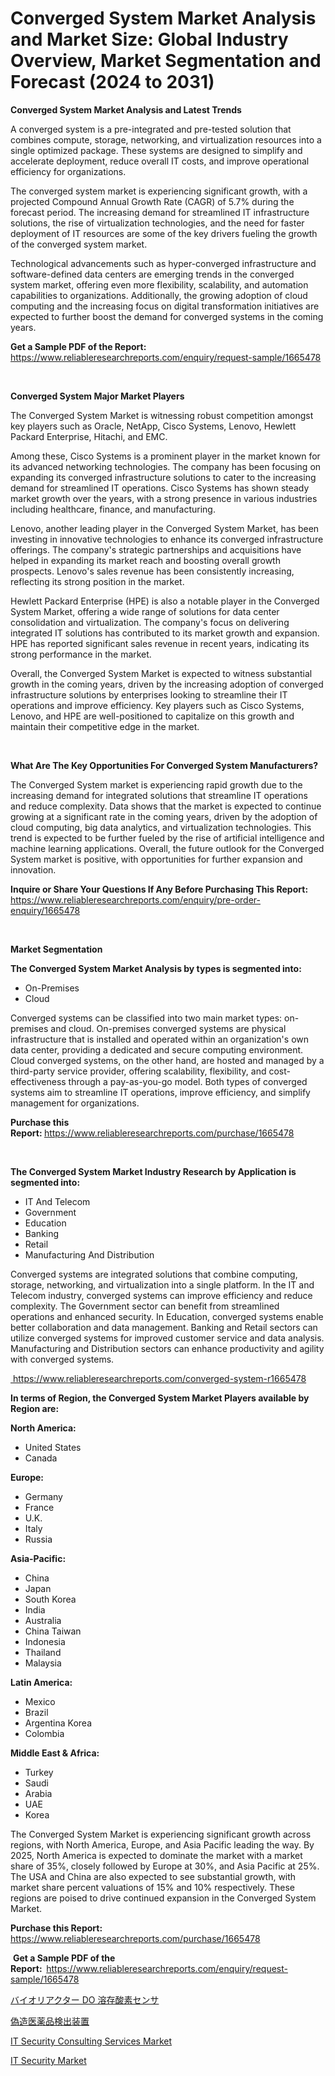 <p><h1>Converged System Market Analysis and Market Size: Global Industry Overview, Market Segmentation and Forecast (2024 to 2031)</h1></p><p><strong>Converged System Market Analysis and Latest Trends</strong></p>
<p><p>A converged system is a pre-integrated and pre-tested solution that combines compute, storage, networking, and virtualization resources into a single optimized package. These systems are designed to simplify and accelerate deployment, reduce overall IT costs, and improve operational efficiency for organizations.</p><p>The converged system market is experiencing significant growth, with a projected Compound Annual Growth Rate (CAGR) of 5.7% during the forecast period. The increasing demand for streamlined IT infrastructure solutions, the rise of virtualization technologies, and the need for faster deployment of IT resources are some of the key drivers fueling the growth of the converged system market.</p><p>Technological advancements such as hyper-converged infrastructure and software-defined data centers are emerging trends in the converged system market, offering even more flexibility, scalability, and automation capabilities to organizations. Additionally, the growing adoption of cloud computing and the increasing focus on digital transformation initiatives are expected to further boost the demand for converged systems in the coming years.</p></p>
<p><strong>Get a Sample PDF of the Report:&nbsp;</strong> <a href="https://www.reliableresearchreports.com/enquiry/request-sample/1665478">https://www.reliableresearchreports.com/enquiry/request-sample/1665478</a></p>
<p>&nbsp;</p>
<p><strong>Converged System Major Market Players</strong></p>
<p><p>The Converged System Market is witnessing robust competition amongst key players such as Oracle, NetApp, Cisco Systems, Lenovo, Hewlett Packard Enterprise, Hitachi, and EMC. </p><p>Among these, Cisco Systems is a prominent player in the market known for its advanced networking technologies. The company has been focusing on expanding its converged infrastructure solutions to cater to the increasing demand for streamlined IT operations. Cisco Systems has shown steady market growth over the years, with a strong presence in various industries including healthcare, finance, and manufacturing.</p><p>Lenovo, another leading player in the Converged System Market, has been investing in innovative technologies to enhance its converged infrastructure offerings. The company's strategic partnerships and acquisitions have helped in expanding its market reach and boosting overall growth prospects. Lenovo's sales revenue has been consistently increasing, reflecting its strong position in the market.</p><p>Hewlett Packard Enterprise (HPE) is also a notable player in the Converged System Market, offering a wide range of solutions for data center consolidation and virtualization. The company's focus on delivering integrated IT solutions has contributed to its market growth and expansion. HPE has reported significant sales revenue in recent years, indicating its strong performance in the market.</p><p>Overall, the Converged System Market is expected to witness substantial growth in the coming years, driven by the increasing adoption of converged infrastructure solutions by enterprises looking to streamline their IT operations and improve efficiency. Key players such as Cisco Systems, Lenovo, and HPE are well-positioned to capitalize on this growth and maintain their competitive edge in the market.</p></p>
<p>&nbsp;</p>
<p><strong>What Are The Key Opportunities For Converged System Manufacturers?</strong></p>
<p><p>The Converged System market is experiencing rapid growth due to the increasing demand for integrated solutions that streamline IT operations and reduce complexity. Data shows that the market is expected to continue growing at a significant rate in the coming years, driven by the adoption of cloud computing, big data analytics, and virtualization technologies. This trend is expected to be further fueled by the rise of artificial intelligence and machine learning applications. Overall, the future outlook for the Converged System market is positive, with opportunities for further expansion and innovation.</p></p>
<p><strong>Inquire or Share Your Questions If Any Before Purchasing This Report:</strong> <a href="https://www.reliableresearchreports.com/enquiry/pre-order-enquiry/1665478">https://www.reliableresearchreports.com/enquiry/pre-order-enquiry/1665478</a></p>
<p>&nbsp;</p>
<p><strong>Market Segmentation</strong></p>
<p><strong>The Converged System Market Analysis by types is segmented into:</strong></p>
<p><ul><li>On-Premises</li><li>Cloud</li></ul></p>
<p><p>Converged systems can be classified into two main market types: on-premises and cloud. On-premises converged systems are physical infrastructure that is installed and operated within an organization's own data center, providing a dedicated and secure computing environment. Cloud converged systems, on the other hand, are hosted and managed by a third-party service provider, offering scalability, flexibility, and cost-effectiveness through a pay-as-you-go model. Both types of converged systems aim to streamline IT operations, improve efficiency, and simplify management for organizations.</p></p>
<p><strong>Purchase this Report:&nbsp;</strong><a href="https://www.reliableresearchreports.com/purchase/1665478">https://www.reliableresearchreports.com/purchase/1665478</a></p>
<p>&nbsp;</p>
<p><strong>The Converged System Market Industry Research by Application is segmented into:</strong></p>
<p><ul><li>IT And Telecom</li><li>Government</li><li>Education</li><li>Banking</li><li>Retail</li><li>Manufacturing And Distribution</li></ul></p>
<p><p>Converged systems are integrated solutions that combine computing, storage, networking, and virtualization into a single platform. In the IT and Telecom industry, converged systems can improve efficiency and reduce complexity. The Government sector can benefit from streamlined operations and enhanced security. In Education, converged systems enable better collaboration and data management. Banking and Retail sectors can utilize converged systems for improved customer service and data analysis. Manufacturing and Distribution sectors can enhance productivity and agility with converged systems.</p></p>
<p><a href="https://www.reliableresearchreports.com/converged-system-r1665478">&nbsp;https://www.reliableresearchreports.com/converged-system-r1665478</a></p>
<p><strong>In terms of Region, the Converged System Market Players available by Region are:</strong></p>
<p>
    <p> <strong> North America: </strong>
        <ul>
            <li>United States</li>
            <li>Canada</li>
        </ul>
        </p> 
    <p> <strong> Europe: </strong>
        <ul>
            <li>Germany</li>
            <li>France</li>
            <li>U.K.</li>
            <li>Italy</li>
            <li>Russia</li>
        </ul>
        </p> 
    <p> <strong> Asia-Pacific: </strong>
        <ul>
            <li>China</li>
            <li>Japan</li>
            <li>South Korea</li>
            <li>India</li>
            <li>Australia</li>
            <li>China Taiwan</li>
            <li>Indonesia</li>
            <li>Thailand</li>
            <li>Malaysia</li>
        </ul>
        </p> 
    <p> <strong> Latin America: </strong>
        <ul>
            <li>Mexico</li>
            <li>Brazil</li>
            <li>Argentina Korea</li>
            <li>Colombia</li>
        </ul>
        </p> 
    <p> <strong> Middle East & Africa: </strong>
        <ul>
            <li>Turkey</li>
            <li>Saudi</li>
            <li>Arabia</li>
            <li>UAE</li>
            <li>Korea</li>
        </ul>
    </p>
    </p>
<p><p>The Converged System Market is experiencing significant growth across regions, with North America, Europe, and Asia Pacific leading the way. By 2025, North America is expected to dominate the market with a market share of 35%, closely followed by Europe at 30%, and Asia Pacific at 25%. The USA and China are also expected to see substantial growth, with market share percent valuations of 15% and 10% respectively. These regions are poised to drive continued expansion in the Converged System Market.</p></p>
<p><strong>Purchase this Report: </strong><a href="https://www.reliableresearchreports.com/purchase/1665478">https://www.reliableresearchreports.com/purchase/1665478</a></p>
<p>&nbsp;<strong>Get a Sample PDF of the Report:&nbsp;&nbsp;</strong><a href="https://www.reliableresearchreports.com/enquiry/request-sample/1665478">https://www.reliableresearchreports.com/enquiry/request-sample/1665478</a></p>
<p><strong></strong></p>
<p><p><a href="https://github.com/MacyOrn/Market-Research-Report-List-1/blob/main/8511396179806.md">バイオリアクター DO 溶存酸素センサ</a></p><p><a href="https://github.com/charm854/Market-Research-Report-List-2/blob/main/2626282179805.md">偽造医薬品検出装置</a></p><p><a href="https://github.com/lubmix/Market-Research-Report-List-3/blob/main/it-security-consulting-services-market.md">IT Security Consulting Services Market</a></p><p><a href="https://github.com/joannagoyvaerts/Market-Research-Report-List-3/blob/main/it-security-market.md">IT Security Market</a></p></p>
